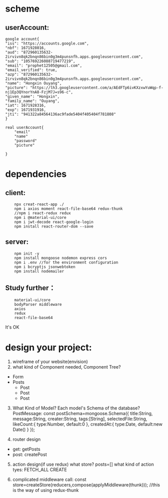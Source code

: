 # scheme
## userAccount:
    google account{
    "iss": "https://accounts.google.com",
    "nbf": 1671928016,
    "aud": "872960135632-2irvivn8qk2bnqn86bin0g3m4punsnfh.apps.googleusercontent.com",
    "sub": "105769226088719477219",
    "email": "prophet12505@gmail.com",
    "email_verified": true,
    "azp": "872960135632-2irvivn8qk2bnqn86bin0g3m4punsnfh.apps.googleusercontent.com",
    "name": "Hongxin Ouyang",
    "picture": "https://lh3.googleusercontent.com/a/AEdFTp6ivKXzxwYuWqp-f-nj1Ep3QYnorYnA8-FzjM7J=s96-c",
    "given_name": "Hongxin",
    "family_name": "Ouyang",
    "iat": 1671928316,
    "exp": 1671931916,
    "jti": "941322a84564136ac9fade5404f405404f781808"
    }

    real userAccount{
        "email"
        "name"
        "password"
        "picture"
        
    }



# dependencies
## client:
        npx creat-react-app ./
        npm i axios moment react-file-base64 redux-thunk
        //npm i react-redux redux
        npm i @material-ui/core
        npm i jwt-decode react-google-login
        npm install react-router-dom --save
        
## server:
        npm init -y
        npm install mongoose nodemon express cors
        npm i .env //for the environment configuration  
        npm i bcryptjs jsonwebtoken
        npm install nodemailer


## Study further：
        material-ui/core
        bodyParser middleware
        axios
        redux
        react-file-base64

It's OK

    




# design your project:
1. wireframe of your website(envision)
2. what kind of Component needed, Component Tree?
- Form
- Posts
    - Post
    - Post
    - Post
3. What Kind of Model? Each model's Schema of the database?
            PostMessage:
            const postSchema=mongoose.Schema({
                title:String,
                message:String,
                creater:String,
                tags:[String],
                selectedFile:String,
                likeCount:{
                    type:Number,
                    default:0
                },
                createdAt:{
                    type:Date,
                    default:new Date()
                }
            });

4. router design
- get: getPosts
- post: createPost

5. action design(if use redux)
    what store?
    posts=[]
    what kind of action tyes: FETCH_ALL  CREATE

6. complicated middleware call:
        const store=createStore(reducers,compose(applyMiddleware(thunk)));
            //this is the way of using redux-thunk